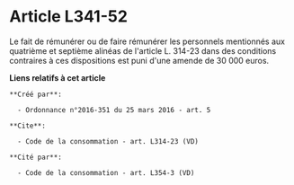 # Article L341-52

Le fait de rémunérer ou de faire rémunérer les personnels mentionnés aux quatrième et septième alinéas de l'article L. 314-23
dans des conditions contraires à ces dispositions est puni d'une amende de 30 000 euros.

**Liens relatifs à cet article**

	**Créé par**:

	  - Ordonnance n°2016-351 du 25 mars 2016 - art. 5

	**Cite**:

	  - Code de la consommation - art. L314-23 (VD)

	**Cité par**:

	  - Code de la consommation - art. L354-3 (VD)
